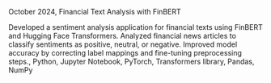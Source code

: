 October 2024, Financial Text Analysis with FinBERT

Developed a sentiment analysis application for financial texts using FinBERT and Hugging Face Transformers. Analyzed financial news articles to classify sentiments as positive, neutral, or negative. Improved model accuracy by correcting label mappings and fine-tuning preprocessing steps., Python, Jupyter Notebook, PyTorch, Transformers library, Pandas, NumPy

